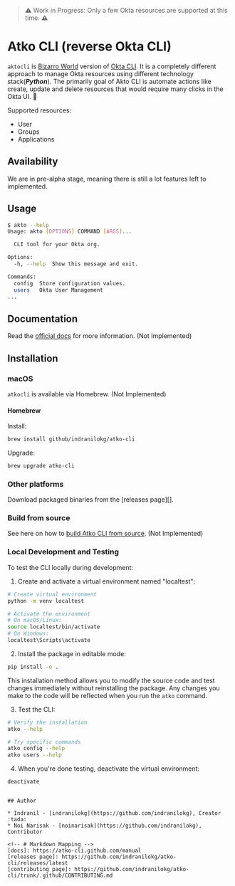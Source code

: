 > :warning: Work in Progress: Only a few Okta resources are supported at this time. :warning:

# Atko CLI (reverse Okta CLI)

`aktocli` is [Bizarro World](https://en.wikipedia.org/wiki/Bizarro) version of [Okta CLI](https://github.com/oktadeveloper/okta-cli). It is a completely different approach to manage Okta resources using different technology stack(***Python***). The primarily goal of Akto CLI is automate actions like create, update and delete resources that would require many clicks in the Okta UI. :tada:

Supported resources:

* User
* Groups
* Applications

## Availability

We are in pre-alpha stage, meaning there is still a lot features left to implemented.

## Usage

```bash
$ akto --help
Usage: akto [OPTIONS] COMMAND [ARGS]...

  CLI tool for your Okta org.

Options:
  -h, --help  Show this message and exit.

Commands:
  config  Store configuration values.
  users   Okta User Management
...
```

## Documentation

Read the [official docs](https://atko-cli.github.com/manual/) for more information. (Not Implemented)


<!-- this anchor is linked to from elsewhere, so avoid renaming it -->
## Installation

### macOS

`atkocli` is available via Homebrew. (Not Implemented)

#### Homebrew

Install:

```bash
brew install github/indranilokg/atko-cli
```

Upgrade:

```bash
brew upgrade atko-cli
```

### Other platforms

Download packaged binaries from the [releases page][].

### Build from source

See here on how to [build Atko CLI from source](/docs/source.md). (Not Implemented)

### Local Development and Testing

To test the CLI locally during development:

1. Create and activate a virtual environment named "localtest":
```bash
# Create virtual environment
python -m venv localtest

# Activate the environment
# On macOS/Linux:
source localtest/bin/activate
# On Windows:
localtest\Scripts\activate
```

2. Install the package in editable mode:
```bash
pip install -e .
```

This installation method allows you to modify the source code and test changes immediately without reinstalling the package. Any changes you make to the code will be reflected when you run the `atko` command.

3. Test the CLI:
```bash
# Verify the installation
atko --help

# Try specific commands
atko config --help
atko users --help
```

4. When you're done testing, deactivate the virtual environment:
```bash
deactivate
```
```

## Author

* Indranil - [indranilokg](https://github.com/indranilokg), Creator :tada:
* Noi Narisak - [noinarisak](https://github.com/indranilokg), Contributor

<!-- # Markdown Mapping -->
[docs]: https://atko-cli.github.com/manual
[releases page]: https://github.com/indranilokg/atko-cli/releases/latest
[contributing page]: https://github.com/indranilokg/atko-cli/trunk/.github/CONTRIBUTING.md
